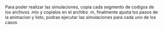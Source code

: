 Para poder realizar las simulaciones, copia cada segmento de codigos de los archivos .mlx y copialos en el archibo .m, finalmente ajusta los pasos de la animacion y listo, podras ejecutar las simulaciones para cada uno de los casos
